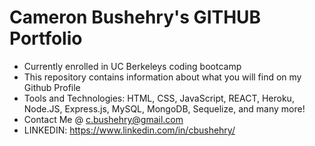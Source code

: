 # Cameron Bushehry's GITHUB Portfolio
* Currently enrolled in UC Berkeleys coding bootcamp
* This repository contains information about what you will find on my Github Profile
* Tools and Technologies: HTML, CSS, JavaScript, REACT, Heroku, Node.JS, Express.js, MySQL, MongoDB, Sequelize, and many more!
* Contact Me @ c.bushehry@gmail.com
* LINKEDIN: https://www.linkedin.com/in/cbushehry/

<!---
cbushehry/cbushehry is a ✨ special ✨ repository because its `README.md` (this file) appears on your GitHub profile.
You can click the Preview link to take a look at your changes.
--->
